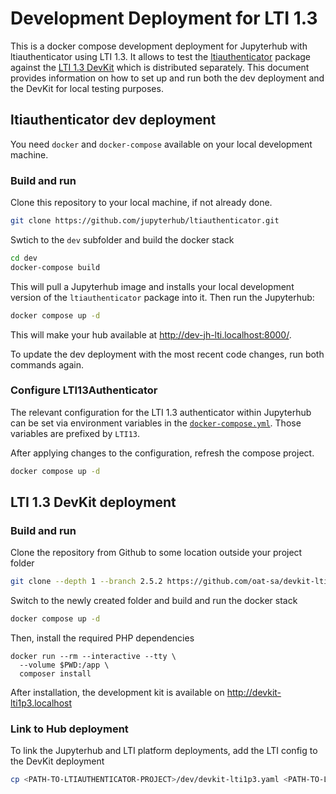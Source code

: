 # Development Deployment for LTI 1.3
This is a docker compose development deployment for Jupyterhub with ltiauthenticator using LTI 1.3.
It allows to test the [ltiauthenticator](https://github.com/jupyterhub/ltiauthenticator) package against the [LTI 1.3 DevKit](https://github.com/oat-sa/devkit-lti1p3) which is distributed separately.
This document provides information on how to set up and run both the dev deployment and the DevKit for local testing purposes.

## ltiauthenticator dev deployment
You need `docker` and `docker-compose` available on your local development machine.

### Build and run
Clone this repository to your local machine, if not already done.
```sh
git clone https://github.com/jupyterhub/ltiauthenticator.git
```

Swtich to the `dev` subfolder and build the docker stack
```sh
cd dev
docker-compose build
```
This will pull a Jupyterhub image and installs your local development version of the `ltiauthenticator` package into it.
Then run the Jupyterhub:
```sh
docker compose up -d
```
This will make your hub available at http://dev-jh-lti.localhost:8000/.

To update the dev deployment with the most recent code changes, run both commands again.

### Configure LTI13Authenticator
The relevant configuration for the LTI 1.3 authenticator within Jupyterhub can be set via environment variables in the [`docker-compose.yml`](./docker-compose.yml).
Those variables are prefixed by `LTI13`.

After applying changes to the configuration, refresh the compose project.
```sh
docker compose up -d
```

## LTI 1.3 DevKit deployment

### Build and run
Clone the repository from Github to some location outside your project folder
```sh
git clone --depth 1 --branch 2.5.2 https://github.com/oat-sa/devkit-lti1p3.git
```
Switch to the newly created folder and build and run the docker stack
```sh
docker compose up -d
```
Then, install the required PHP dependencies
```
docker run --rm --interactive --tty \
  --volume $PWD:/app \
  composer install
```
After installation, the development kit is available on http://devkit-lti1p3.localhost

### Link to Hub deployment
To link the Jupyterhub and LTI platform deployments, add the LTI config to the DevKit deployment
```sh
cp <PATH-TO-LTIAUTHENTICATOR-PROJECT>/dev/devkit-lti1p3.yaml <PATH-TO-LTI-DEVKIT-DEPLOYMENT>/config/packages/lti1p3.yaml
```